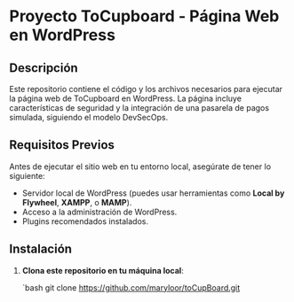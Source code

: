 # Proyecto ToCupboard - Página Web en WordPress

## Descripción

Este repositorio contiene el código y los archivos necesarios para ejecutar la página web de ToCupboard en WordPress. La página incluye características de seguridad y la integración de una pasarela de pagos simulada, siguiendo el modelo DevSecOps.

## Requisitos Previos

Antes de ejecutar el sitio web en tu entorno local, asegúrate de tener lo siguiente:

- Servidor local de WordPress (puedes usar herramientas como **Local by Flywheel**, **XAMPP**, o **MAMP**).
- Acceso a la administración de WordPress.
- Plugins recomendados instalados.

## Instalación

1. **Clona este repositorio en tu máquina local**:

   `bash git clone https://github.com/maryloor/toCupBoard.git

